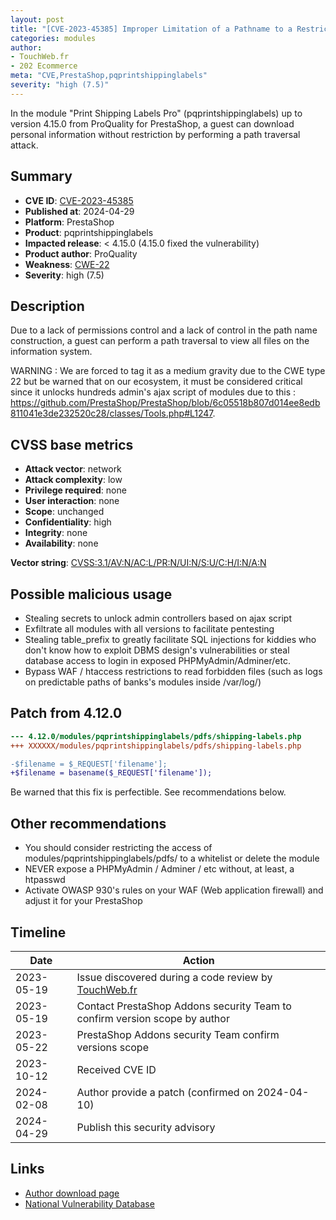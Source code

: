 ```yaml
---
layout: post
title: "[CVE-2023-45385] Improper Limitation of a Pathname to a Restricted Directory in ProQuality - Print Shipping Labels Pro module for PrestaShop"
categories: modules
author:
- TouchWeb.fr
- 202 Ecommerce
meta: "CVE,PrestaShop,pqprintshippinglabels"
severity: "high (7.5)"
---
```


In the module "Print Shipping Labels Pro" (pqprintshippinglabels) up to version 4.15.0 from ProQuality for PrestaShop, a guest can download personal information without restriction by performing a path traversal attack.

## Summary

* **CVE ID**: [CVE-2023-45385](https://cve.mitre.org/cgi-bin/cvename.cgi?name=CVE-2023-45385)
* **Published at**: 2024-04-29
* **Platform**: PrestaShop
* **Product**: pqprintshippinglabels
* **Impacted release**: < 4.15.0 (4.15.0 fixed the vulnerability)
* **Product author**: ProQuality
* **Weakness**: [CWE-22](https://cwe.mitre.org/data/definitions/22.html)
* **Severity**: high (7.5)

## Description

Due to a lack of permissions control and a lack of control in the path name construction, a guest can perform a path traversal to view all files on the information system.

WARNING : We are forced to tag it as a medium gravity due to the CWE type 22 but be warned that on our ecosystem, it must be considered critical since it unlocks hundreds admin's ajax script of modules due to this : https://github.com/PrestaShop/PrestaShop/blob/6c05518b807d014ee8edb811041e3de232520c28/classes/Tools.php#L1247.


## CVSS base metrics

* **Attack vector**: network
* **Attack complexity**: low
* **Privilege required**: none
* **User interaction**: none
* **Scope**: unchanged
* **Confidentiality**: high
* **Integrity**: none
* **Availability**: none

**Vector string**: [CVSS:3.1/AV:N/AC:L/PR:N/UI:N/S:U/C:H/I:N/A:N](https://nvd.nist.gov/vuln-metrics/cvss/v3-calculator?vector=AV:N/AC:L/PR:N/UI:N/S:U/C:H/I:N/A:N)

## Possible malicious usage

* Stealing secrets to unlock admin controllers based on ajax script
* Exfiltrate all modules with all versions to facilitate pentesting
* Stealing table_prefix to greatly facilitate SQL injections for kiddies who don't know how to exploit DBMS design's vulnerabilities or steal database access to login in exposed PHPMyAdmin/Adminer/etc.
* Bypass WAF / htaccess restrictions to read forbidden files (such as logs on predictable paths of banks's modules inside /var/log/)

## Patch from 4.12.0

```diff
--- 4.12.0/modules/pqprintshippinglabels/pdfs/shipping-labels.php
+++ XXXXXX/modules/pqprintshippinglabels/pdfs/shipping-labels.php

-$filename = $_REQUEST['filename'];
+$filename = basename($_REQUEST['filename']);
```

Be warned that this fix is perfectible. See recommendations below.

## Other recommendations

* You should consider restricting the access of modules/pqprintshippinglabels/pdfs/ to a whitelist or delete the module
* NEVER expose a PHPMyAdmin / Adminer / etc without, at least, a htpasswd
* Activate OWASP 930's rules on your WAF (Web application firewall) and adjust it for your PrestaShop

## Timeline

| Date | Action |
|--|--|
| 2023-05-19 | Issue discovered during a code review by [TouchWeb.fr](https://www.touchweb.fr) |
| 2023-05-19 | Contact PrestaShop Addons security Team to confirm version scope by author |
| 2023-05-22 | PrestaShop Addons security Team confirm versions scope |
| 2023-10-12 | Received CVE ID |
| 2024-02-08 | Author provide a patch (confirmed on 2024-04-10) |
| 2024-04-29 | Publish this security advisory |

## Links

* [Author download page](https://addons.prestashop.com/en/preparation-shipping/16885-print-shipping-labels-pro-address-direct-print.html)
* [National Vulnerability Database](https://nvd.nist.gov/vuln/detail/CVE-2023-45385)
